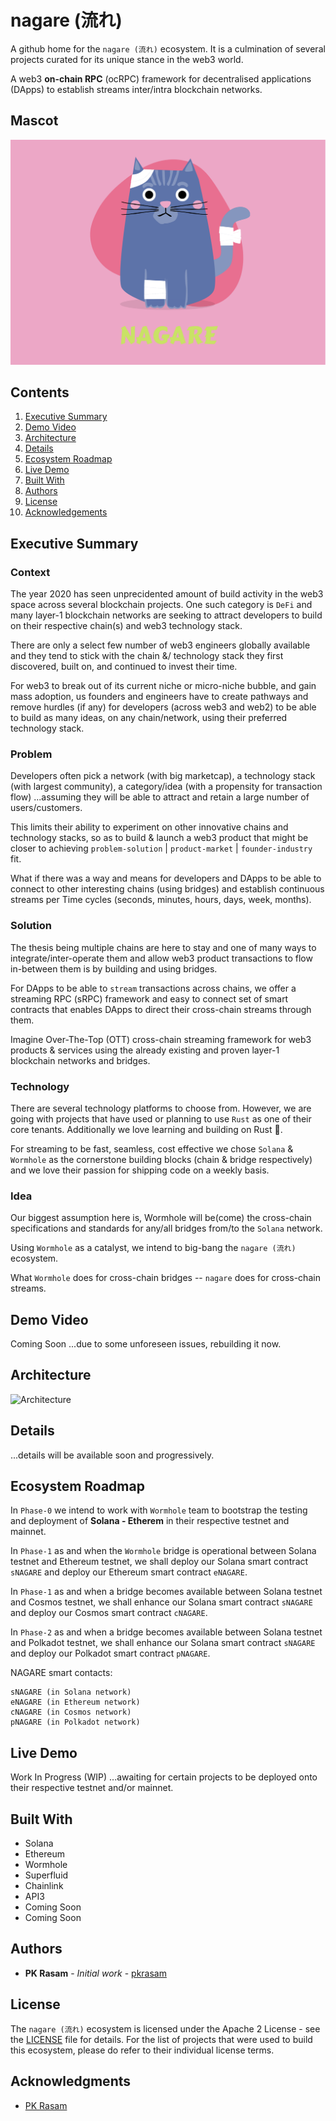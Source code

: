 # nagare (流れ)

A github home for the `nagare (流れ)` ecosystem. It is a culmination of several projects curated for its unique stance in the web3 world.

A web3 **on-chain RPC** (ocRPC) framework for decentralised applications (DApps) to establish streams inter/intra blockchain networks.

## Mascot

![Mascot](images/nagare-mascot-00.png)

## Contents

1. [Executive Summary](#executive-summary)
1. [Demo Video](#demo-video)
1. [Architecture](#architecture)
1. [Details](#details)
1. [Ecosystem Roadmap](#ecosystem-roadmap)
1. [Live Demo](#live-demo)
1. [Built With](#built-with)
1. [Authors](#authors)
1. [License](#license)
1. [Acknowledgements](#acknowledgements)

## Executive Summary

### Context

The year 2020 has seen unprecidented amount of build activity in the web3 space across several blockchain projects. One such category is `DeFi` and many layer-1 blockchain networks are seeking to attract developers to build on their respective chain(s) and web3 technology stack.

There are only a select few number of web3 engineers globally available and they tend to stick with the chain &/ technology stack they first discovered, built on, and continued to invest their time.

For web3 to break out of its current niche or micro-niche bubble, and gain mass adoption, us founders and engineers have to create pathways and remove hurdles (if any) for developers (across web3 and web2) to be able to build as many ideas, on any chain/network, using their preferred technology stack.

### Problem

Developers often pick a network (with big marketcap), a technology stack (with largest community), a category/idea (with a propensity for transaction flow) ...assuming they will be able to attract and retain a large number of users/customers.

This limits their ability to experiment on other innovative chains and technology stacks, so as to build & launch a web3 product that might be closer to achieving `problem-solution` | `product-market` | `founder-industry` fit.

What if there was a way and means for developers and DApps to be able to connect to other interesting chains (using bridges) and establish continuous streams per Time cycles (seconds, minutes, hours, days, week, months).

### Solution

The thesis being multiple chains are here to stay and one of many ways to integrate/inter-operate them and allow web3 product transactions to flow in-between them is by building and using bridges.

For DApps to be able to `stream` transactions across chains, we offer a streaming RPC (sRPC) framework and easy to connect set of smart contracts that enables DApps to direct their cross-chain streams through them.

Imagine Over-The-Top (OTT) cross-chain streaming framework for web3 products & services using the already existing and proven layer-1 blockchain networks and bridges.

### Technology

There are several technology platforms to choose from. However, we are going with projects that have used or planning to use `Rust` as one of their core tenants. Additionally we love learning and building on Rust 🦀.

For streaming to be fast, seamless, cost effective we chose `Solana` & `Wormhole` as the cornerstone building blocks (chain & bridge respectively) and we love their passion for shipping code on a weekly basis.

### Idea

Our biggest assumption here is, Wormhole will be(come) the cross-chain specifications and standards for any/all bridges from/to the `Solana` network.

Using `Wormhole` as a catalyst, we intend to big-bang the `nagare (流れ)` ecosystem.

What `Wormhole` does for cross-chain bridges -- `nagare` does for cross-chain streams.

## Demo Video

Coming Soon ...due to some unforeseen issues, rebuilding it now.

## Architecture

![Architecture](archs/nagare-arch-00.png)

## Details

...details will be available soon and progressively.

## Ecosystem Roadmap

In `Phase-0` we intend to work with `Wormhole` team to bootstrap the testing and deployment of **Solana - Etherem** in their respective testnet and mainnet.

In `Phase-1` as and when the `Wormhole` bridge is operational between Solana testnet and Ethereum testnet, we shall deploy our Solana smart contract `sNAGARE` and deploy our Ethereum smart contract `eNAGARE`.

In `Phase-1` as and when a bridge becomes available between Solana testnet and Cosmos testnet, we shall enhance our Solana smart contract `sNAGARE` and deploy our Cosmos smart contract `cNAGARE`.

In `Phase-2` as and when a bridge becomes available between Solana testnet and Polkadot testnet, we shall enhance our Solana smart contract `sNAGARE` and deploy our Polkadot smart contract `pNAGARE`.

NAGARE smart contacts:
```
sNAGARE (in Solana network)
eNAGARE (in Ethereum network)
cNAGARE (in Cosmos network)
pNAGARE (in Polkadot network)
```

## Live Demo

Work In Progress (WIP) ...awaiting for certain projects to be deployed onto their respective testnet and/or mainnet.

## Built With

* Solana
* Ethereum
* Wormhole
* Superfluid
* Chainlink
* API3
* Coming Soon
* Coming Soon

## Authors

* **PK Rasam** - *Initial work* - [pkrasam](https://github.com/pkrasam)

## License

The `nagare (流れ)` ecosystem is licensed under the Apache 2 License - see the [LICENSE](LICENSE) file for details. For the list of projects that were used to build this ecosystem, please do refer to their individual license terms.

## Acknowledgments

* [PK Rasam](https://github.com/pkrasam)